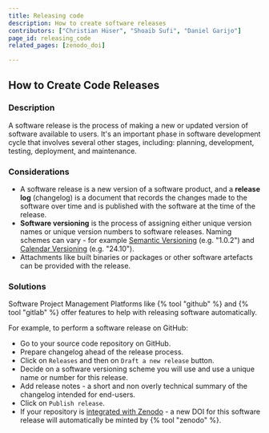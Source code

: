 ```yaml
---
title: Releasing code
description: How to create software releases
contributors: ["Christian Hüser", "Shoaib Sufi", "Daniel Garijo"]
page_id: releasing_code
related_pages: [zenodo_doi]

---
```


## How to Create Code Releases
 
### Description

A software release is the process of making a new or updated version of software available to users. 
It's an important phase in software development cycle that involves several other stages, including: planning, 
development, testing, deployment, and maintenance.

### Considerations

* A software release is a new version of a software product, and a **release log** (changelog) is a document that records the changes 
made to the software over time and is published with the software at the time of the release.
* **Software versioning** is the process of assigning either unique version names or unique version numbers to software releases. 
Naming schemes can vary - for example [Semantic Versioning][semantic-versioning] (e.g. "1.0.2") and [Calendar Versioning][calendar-versioning] (e.g. "24.10").
* Attachments like built binaries or packages or other software artefacts can be provided with the release.

### Solutions

Software Project Management Platforms like {% tool "github" %} and {% tool "gitlab" %} offer features to help 
with releasing software automatically.

For example, to perform a software release on GitHub:

- Go to your source code repository on GitHub.
- Prepare changelog ahead of the release process.
- Click on `Releases` and then on `Draft a new release` button.
- Decide on a software versioning scheme you will use and use a unique name or number for this release.
- Add release notes - a short and non overly technical summary of the changelog intended for end-users.
- Click on `Publish release`.
- If your repository is [integrated with Zenodo](./zenodo_doi) - a new DOI for this software release will automatically 
be minted by {% tool "zenodo" %}.



[semantic-versioning]: https://semver.org/
[calendar-versioning]: https://calver.org/
